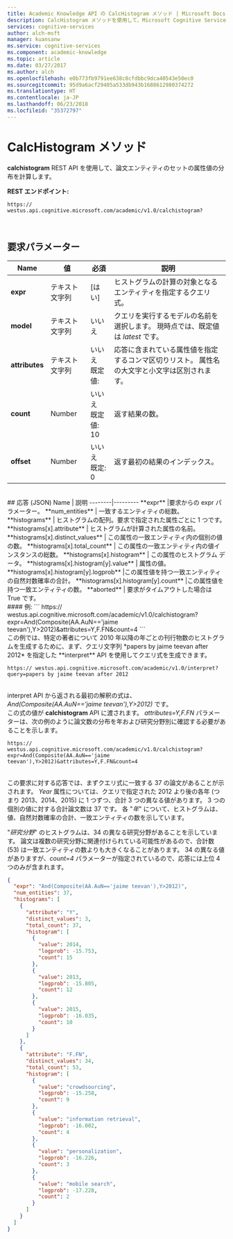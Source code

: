 ```yaml
---
title: Academic Knowledge API の CalcHistogram メソッド | Microsoft Docs
description: CalcHistogram メソッドを使用して、Microsoft Cognitive Services 内の論文エンティティのセットについて属性値の分布を計算できます。
services: cognitive-services
author: alch-msft
manager: kuansanw
ms.service: cognitive-services
ms.component: academic-knowledge
ms.topic: article
ms.date: 03/27/2017
ms.author: alch
ms.openlocfilehash: e0b773fb9791ee638c8cfdbbc9dca40543e50ec0
ms.sourcegitcommit: 95d9a6acf29405a533db943b1688612980374272
ms.translationtype: HT
ms.contentlocale: ja-JP
ms.lasthandoff: 06/23/2018
ms.locfileid: "35372797"
---
```

# <a name="calchistogram-method"></a>CalcHistogram メソッド

**calchistogram** REST API を使用して、論文エンティティのセットの属性値の分布を計算します。          


**REST エンドポイント:**
```
https:// westus.api.cognitive.microsoft.com/academic/v1.0/calchistogram?
``` 
<br>
  
## <a name="request-parameters"></a>要求パラメーター

Name  |値 | 必須  |説明
-----------|----------|--------|----------
**expr**    |テキスト文字列 | [はい]  |ヒストグラムの計算の対象となるエンティティを指定するクエリ式。
**model** |テキスト文字列 | いいえ  |クエリを実行するモデルの名前を選択します。  現時点では、既定値は *latest* です。
**attributes** | テキスト文字列 | いいえ <br>既定値: | 応答に含まれている属性値を指定するコンマ区切りリスト。 属性名の大文字と小文字は区別されます。
**count** |Number | いいえ <br>既定値: 10 |返す結果の数。
**offset**  |Number | いいえ <br>既定: 0 |返す最初の結果のインデックス。
<br>
## <a name="response-json"></a>応答 (JSON)
Name | 説明
--------|---------
**expr**  |要求からの expr パラメーター。
**num_entities** | 一致するエンティティの総数。
**histograms** |  ヒストグラムの配列。要求で指定された属性ごとに 1 つです。
**histograms[x].attribute** | ヒストグラムが計算された属性の名前。
**histograms[x].distinct_values** | この属性の一致エンティティ内の個別の値の数。
**histograms[x].total_count** | この属性の一致エンティティ内の値インスタンスの総数。
**histograms[x].histogram** | この属性のヒストグラム データ。
**histograms[x].histogram[y].value** |  属性の値。
**histograms[x].histogram[y].logprob**  |この属性値を持つ一致エンティティの自然対数確率の合計。
**histograms[x].histogram[y].count**  |この属性値を持つ一致エンティティの数。
**aborted** | 要求がタイムアウトした場合は True です。

 <br>
#### <a name="example"></a>例:
```
https:// westus.api.cognitive.microsoft.com/academic/v1.0/calchistogram?expr=And(Composite(AA.AuN=='jaime teevan'),Y>2012)&attributes=Y,F.FN&count=4
```
<br>この例では、特定の著者について 2010 年以降の年ごとの刊行物数のヒストグラムを生成するために、まず、クエリ文字列 *papers by jaime teevan after 2012* を指定した **interpret** API を使用してクエリ式を生成できます。

```
https:// westus.api.cognitive.microsoft.com/academic/v1.0/interpret?query=papers by jaime teevan after 2012
```
<br>interpret API から返される最初の解釈の式は、*And(Composite(AA.AuN=='jaime teevan'),Y>2012)* です。
<br>この式の値が **calchistogram** API に渡されます。 *attributes=Y,F.FN* パラメーターは、次の例のように論文数の分布を年および研究分野別に確認する必要があることを示します。
```
https:// westus.api.cognitive.microsoft.com/academic/v1.0/calchistogram?expr=And(Composite(AA.AuN=='jaime teevan'),Y>2012)&attributes=Y,F.FN&count=4
```
<br>この要求に対する応答では、まずクエリ式に一致する 37 の論文があることが示されます。  *Year* 属性については、クエリで指定された 2012 より後の各年 (つまり 2013、2014、2015) に 1 つずつ、合計 3 つの異なる値があります。  3 つの個別の値に対する合計論文数は 37 です。  各 "*年*" について、ヒストグラムは、値、自然対数確率の合計、一致エンティティの数を示しています。     

"*研究分野*" のヒストグラムは、34 の異なる研究分野があることを示しています。 論文は複数の研究分野に関連付けられている可能性があるので、合計数 (53) は一致エンティティの数よりも大きくなることがあります。  34 の異なる値がありますが、*count=4* パラメーターが指定されているので、応答には上位 4 つのみが含まれます。

```JSON
{
  "expr": "And(Composite(AA.AuN=='jaime teevan'),Y>2012)",
  "num_entities": 37,
  "histograms": [
    {
      "attribute": "Y",
      "distinct_values": 3,
      "total_count": 37,
      "histogram": [
        {
          "value": 2014,
          "logprob": -15.753,
          "count": 15
        },
        {
          "value": 2013,
          "logprob": -15.805,
          "count": 12
        },
        {
          "value": 2015,
          "logprob": -16.035,
          "count": 10
        }
      ]
    },
    {
      "attribute": "F.FN",
      "distinct_values": 34,
      "total_count": 53,
      "histogram": [
        {
          "value": "crowdsourcing",
          "logprob": -15.258,
          "count": 9
        },
        {
          "value": "information retrieval",
          "logprob": -16.002,
          "count": 4
        },
        {
          "value": "personalization",
          "logprob": -16.226,
          "count": 3
        },
        {
          "value": "mobile search",
          "logprob": -17.228,
          "count": 2
        }
      ]
    }
  ]
}
```
